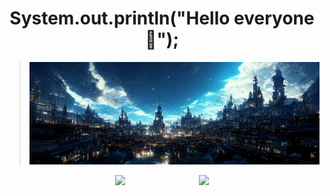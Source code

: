 <h1 align="center"> System.out.println("Hello everyone 👋"); </h1>

>![GitHub stats](https://github.com/Lawhoer/Lawhoer/blob/main/wsdfwef.jfif)

<p align="center">
  <img src="https://github-readme-stats.vercel.app/api/top-langs/?username=Lawhoer&theme=tokyonight&hide_title=true&card_width=310px">  &nbsp;&nbsp;&nbsp;&nbsp;&nbsp;&nbsp;&nbsp;&nbsp;&nbsp;&nbsp;&nbsp;&nbsp;&nbsp;&nbsp;&nbsp;&nbsp;&nbsp;&nbsp;&nbsp;&nbsp;&nbsp;&nbsp;&nbsp;&nbsp;&nbsp;&nbsp;&nbsp;&nbsp;
  <img align="top" src="https://github-readme-stats.vercel.app/api?username=Lawhoer&show_icons=true&theme=tokyonight">
</p>




